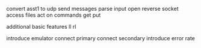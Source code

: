 convert asst1 to udp
    send messages
    parse input
    open reverse socket
    access files
    act on commands
        get
        put

additional basic features
    ll
    rl
    
introduce emulator
    connect primary
    connect secondary
    introduce error rate
    